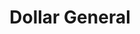 ---
title: "Dollar General"
url: /philadelphia/dollar-general-roosevelt-boulevard/
shop: variety store
---
